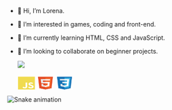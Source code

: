 - 👋 Hi, I’m Lorena.
- 👀 I’m interested in games, coding and front-end.
- 🌱 I’m currently learning HTML, CSS and JavaScript.
- 💞️ I’m looking to collaborate on beginner projects.

  <div>
    <img height="180em" src="https://github-readme-stats.vercel.app/api/top-langs/?username=lorenaterenzi&layout=compact&langs_count=6&theme=midnight-purple"/>
  </div>
  
  <div style="display: inline_block"><br>
  <img align="center" alt="Js" height="30" width="40" src="https://raw.githubusercontent.com/devicons/devicon/master/icons/javascript/javascript-plain.svg">
  <img align="center" alt="HTML" height="30" width="40" src="https://raw.githubusercontent.com/devicons/devicon/master/icons/html5/html5-original.svg">
  <img align="center" alt="CSS" height="30" width="40" src="https://raw.githubusercontent.com/devicons/devicon/master/icons/css3/css3-original.svg">
  </div>

 ![Snake animation](https://github.com/lorenaterenzi/lorenaterenzi/blob/output/github-contribution-grid-snake.svg)
